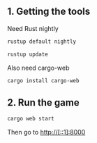 ## 1. Getting the tools

Need Rust nightly

```sh
rustup default nightly
```

```sh
rustup update
```


Also need cargo-web

```sh
cargo install cargo-web
```

## 2. Run the game

```sh
cargo web start
```

Then go to [http://[::1]:8000](http://[::1]:8000)
